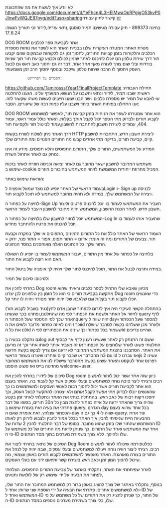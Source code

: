 לא יודע איך לעשות את מה שהתכוונת
https://docs.google.com/document/d/1eFhcn4L3HEIMwaOpRPgjgO53kvP0JlnwFvWQJE87nyg/edit?usp=sharingזה קישור לתיק  עבודה




בחינה 899373 - תיק עבודה
מגישים: תמיר סוסנקו,נתאי עזריה,לידור זכי
תאריך הגשה: 17.6.24




DOG ROOM
			אתר לקביעת ספר לכלבים				
מטרת האתר:
המטרה העיקרית שלנו בבניית האתר היא לשפר את נוחות מספרת הכלבים והלקוחות בזמן קביעת התורים, לחסוך זמן גם ללקוחות שבמקום שהם יקבעו תור דרך שיחת טלפון הם יוכלו להיכנס לאתר שזמין לכולם ולבצע קביעת תור תוך שניות בודדות ובלי שום צורך לעזרה מאף אחד אחר, דבר זה גם יחסוך כאב ראש גם לבעל העסק ויחסוך לו הרבה שיחות טלפון שיקבל ובנוסף יחסוך הרב זמן משמעותי.











              הסברים על הפרוייקט:
https://github.com/Tamirosss/Year1FinalProjectTemplate
תחילת העבודה:
ראשית ישבנו תמיר, לידור ונתאי וחשבנו על הנושא המועדף עלינו. הגענו להחלטה ש-לאבא של תמיר יש מספרת כלבים וישר הבנו שאנו חייבים לעשות משהו שקשור לזה.
אנו התחלנו בפיתוח האתר ביחד וישבנו עליו כמות רבה של שיעורים.
הסבר:

DOG ROOM הוא אתר שמטרתו לשפר את  הנוחות בזמן קביעת תור, לאפשר למשתמש לקבוע תורים ולבדוק מתי הספר יכול לקבל אותך בקלות.
האתר כולל עמוד ראשי, עמוד 404, עמודים ליצירת חשבון,להתחברות לחשבון,עמוד לביטול תור ולקסיעת תור.
 
דרך האתר ניתן לשלוח לשרת בקשות HTTP ליצירת חשבון חדש, התחברות לחשבון קיים, קביעת תורים, בדיקה מתי אחרים קבעו מה התורים הפנויים ומה התורים שלך.
 
המידע על המשתמשים, התורים שלך, התורים התפוסים והלא תפוסים.
מידע זה אינו נמחק גם לאחר אתחול השרת.
 
משתמש המחובר לחשבון ישאר מחובר גם לאחר יציאה וכניסה חוזרת לאתר בזכות שימוש ב-cookie המכיל מחרוזת ייחודית המשמשת לזיהוי המשתמש בחיבורים חוזרים.














הוראות שימוש באתר:


בעמוד הראשי של האתר יופיע לנו מצד שמאל אופציה לLogin ו- Sign up לכניסה ויצירה של המשתמש שלך. במידה ולא תהיה מחובר למשתמש לא תוכל לקבוע תור.




לחיצה על כפתור ה-Sign Up תעביר את המשתמש לעמוד בו יוכל להכניס פרטים וליצור חשבון חדש.
לאחר הכנת החשבון, המשתמש יהיה מחובר לחשבון ויועבר לעמוד הראשי.




המשתמש יוכל לחזור לחשבון שלו בלחיצה על כפתור ה-Log In שתעביר אותו לעמוד בו יוכל להכניס את פרטיו ולהתחבר מחדש.

העמוד הראשי של האתר כולל את כל התורים הזמינים ,התפוסים או שלך במקרה וקבעת תור.
 צבעים של התורים ומה זה אומר: אדום = התור תפוס, אפור = התור פנוי, ירוק = התור שלך. כל הנתונים האלה מאוחסנים במסד הנתונים.



בלחיצה על כפתור של אחד מין התורים, יעבור המשתמש לעמוד בו יופיע לו השאלה האם הוא רוצה לקבוע את התור.




במידה ותרצה לבטל את התור, תוכל להיכנס לתור שלך ויהיה לך אופציה של ביטול התור.







לסיכום:
סיכום של תמיר:

בחרתי להכין את Dog room  מכיוון שאבא שלי התחיל לספר כלבים וראיתי שהוא מתקשה בקביעת תורים כי הוא כל הזמן בין טלפונים לכן יצרנו Dog room כדי שאנשים יוכלו לקבוע תור בקלות וגם שלאבא שלי יהיה יותר מסודר ויהיה לו יותר קל.

בהתחלה הקושי העיקרי היה איך לגרום לכפתור שהבן אדם לחץ(נגיד בשביל לקבוע תור) לחזור אל האתר ולשנות את הכפתור לפי מה שהחלטנו,ופתרנו בכך שעשינו query לדף האחר שכך לפי המספר שעל הכפתור הquery יהיה שווה לday=למספר שעל הכפתור וכך זיהינו לאיזה כפתור מדובר ולשים את הid ולאחר מכן ששלחנו בקשה לסרבר שישלח לנו את כל הid ששמור בכל כפתור וכך שינינו את הכפתורים לפי הid שהיינו צריכים.

גם נתקלנו בבעיה בlog out ששם זה התנתק רק לאחר שעשינו רענון לדף אך לבסוף החלטתי פשוט לאחר שלוחצים על הכפתור אז זה מעביר אותך לאותו אתר וכך זה מרענן את האתר.
הסתבכנו בהצגת המשתמש המחובר לא ידענו אם צריך לבקש בקשה חדשה מהסרבר או שכבר קיים  ופתרנו שיצרנו בעמוד הראשי h3 עם id ואז עברנו לjs עשינו 2 רפרנס אחד לטקסט והאחד עשינו בקשה מהסרבר שישלח לנו את המשתמש המחובר מהדטה בייס ואז פשוט הוספנו welcome+user.

סיכום של לידור:
בחרתי להכין את Dog room כיוון שזה אתר אשר יכול לעזור לאנשים רבים ורציתי ליצר סיבה נוחה למשתמשים ובעלי עסקים אשר קל לעבוד בה. האתר בעצם הוא אתר לקביעת תורים אשר יכול לחסוך רבות לאנשי העסקים ולמשתמשים בו כך שהאנשים יוכלו לבדוק מתי אפשר לקבל אותם ולא יצטרכו להתקשר לבעל העסק, וכך יחסכו דקות רבות של כאב ראש.
בהתחלה בניתי את האתר ונתקלתי לאחר זמן בקטע שהיה צריך שהאתר ידעה על איזה כפתור לחצת מבין כל ה30 תורים, בסופו של דבר פתרתי את בעיה זאת בעזרת שימוש ב query.
הגדרנו day בכל אחד שהוא בעצם הכפתור שנלחץ. זאת אומרת שאם ה-day שווה ל-4 כך גם ה-query.
עוד אחת מהבעיות היית שניסיתי להבין איך האתר בכלל אמור להבין ולצבוע לירוק רק לאותו המשתמש שהתור שלו בזמן שהוא מחובר. בסופו של דבר החלטתי להכין 2 שדות של ID אחד שת המשתמש ואחד של התורים. כך שניתן לדעת מה התורים של כל משתמש על פי ה-ID שלו ולהיפך. ללא צורך בשמירת מערכים בתוך מסד הנתונים.

הסיכום של נתאי:
בחרתי ליצור את Dog Room כפלטפורמה שיכולה לעזור לאנשים רבים. רציתי ליצור חוויה נוחה ויעילה למשתמשים ובעלי עסקים, שבה יהיה קל לנהל את התורים בצורה מאורגנת. האתר מאפשר למשתמשים לקבוע תורים באופן עצמאי, מה שיכול לחסוך המון זמן וכאב ראש ביצירת קשר ותיאום ידני עם בעלי העסקים.

לאחר שפיתחתי את האתר, נתקלתי באתגר של צביעת התורים התפוסים. הצלחתי לפתור את הבעיה על ידי שימוש רק של לולאות ותנאים, 

בנוסף, נתקלתי באתגר של צורך להציג באופן ברור רק למשתמש המחובר את התור שלו, ולא למשתמשים אחרים. פתרתי את הבעיה על ידי הוספת שני שדות: אחד ל-ID של המשתמש ואחד ל-ID של התור, כך שניתן להציג רק את התורים של כל משתמש על פי ה-ID שלו, בלי צורך בשמירת מערכים נוספים במסד הנתונים.



